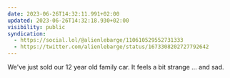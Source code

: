 ```yaml
---
date: 2023-06-26T14:32:11.991+02:00
updated: 2023-06-26T14:32:18.930+02:00
visibility: public
syndication:
  - https://social.lol/@alienlebarge/110610529552731333
  - https://twitter.com/alienlebarge/status/1673308202727792642
---
```

We've just sold our 12 year old family car. It feels a bit strange ... and sad.
